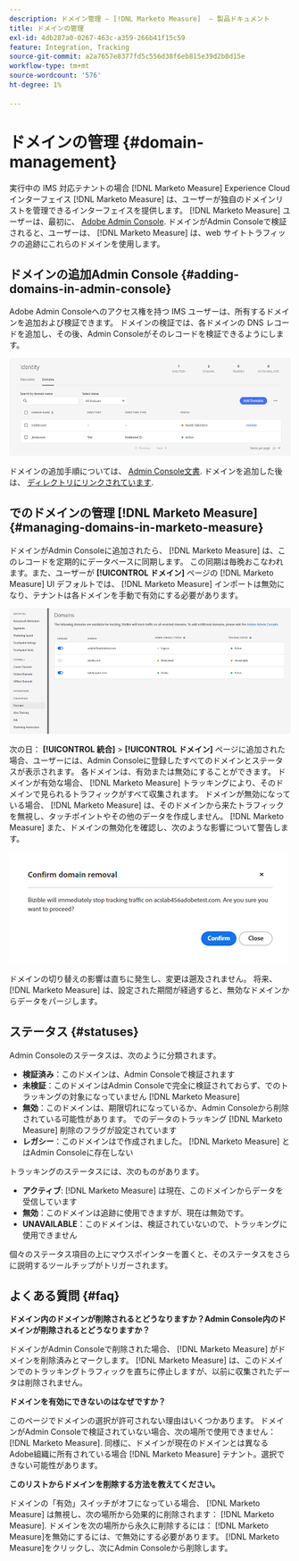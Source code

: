 ```yaml
---
description: ドメイン管理 — [!DNL Marketo Measure]  — 製品ドキュメント
title: ドメインの管理
exl-id: 4db287a0-0267-463c-a359-266b41f15c59
feature: Integration, Tracking
source-git-commit: a2a7657e8377fd5c556d38f6eb815e39d2b8d15e
workflow-type: tm+mt
source-wordcount: '576'
ht-degree: 1%

---
```


# ドメインの管理 {#domain-management}

実行中の IMS 対応テナントの場合 [!DNL Marketo Measure] Experience Cloudインターフェイス [!DNL Marketo Measure] は、ユーザーが独自のドメインリストを管理できるインターフェイスを提供します。 [!DNL Marketo Measure] ユーザーは、最初に、 [Adobe Admin Console](https://adminconsole.adobe.com/). ドメインがAdmin Consoleで検証されると、ユーザーは、 [!DNL Marketo Measure] は、web サイトトラフィックの追跡にこれらのドメインを使用します。

## ドメインの追加Admin Console {#adding-domains-in-admin-console}

Adobe Admin Consoleへのアクセス権を持つ IMS ユーザーは、所有するドメインを追加および検証できます。 ドメインの検証では、各ドメインの DNS レコードを追加し、その後、Admin Consoleがそのレコードを検証できるようにします。

![](assets/domain-management-1.png)

ドメインの追加手順については、 [Admin Console文書](https://helpx.adobe.com/enterprise/using/set-up-identity.html#setup-domains). ドメインを追加した後は、 [ディレクトリにリンクされています](https://helpx.adobe.com/enterprise/using/set-up-identity.html#link-domains-to-directories).

## でのドメインの管理 [!DNL Marketo Measure] {#managing-domains-in-marketo-measure}

ドメインがAdmin Consoleに追加されたら、 [!DNL Marketo Measure] は、このレコードを定期的にデータベースに同期します。 この同期は毎晩おこなわれます。また、ユーザーが **[!UICONTROL ドメイン]** ページの [!DNL Marketo Measure] UI デフォルトでは、 [!DNL Marketo Measure] インポートは無効になり、テナントは各ドメインを手動で有効にする必要があります。

![](assets/domain-management-2.png)

次の日： **[!UICONTROL 統合]** > **[!UICONTROL ドメイン]** ページに追加された場合、ユーザーには、Admin Consoleに登録したすべてのドメインとステータスが表示されます。 各ドメインは、有効または無効にすることができます。 ドメインが有効な場合、 [!DNL Marketo Measure] トラッキングにより、そのドメインで見られるトラフィックがすべて収集されます。 ドメインが無効になっている場合、 [!DNL Marketo Measure] は、そのドメインから来たトラフィックを無視し、タッチポイントやその他のデータを作成しません。 [!DNL Marketo Measure] また、ドメインの無効化を確認し、次のような影響について警告します。

![](assets/domain-management-3.png)

ドメインの切り替えの影響は直ちに発生し、変更は遡及されません。 将来、 [!DNL Marketo Measure] は、設定された期間が経過すると、無効なドメインからデータをパージします。

## ステータス {#statuses}

Admin Consoleのステータスは、次のように分類されます。

* **検証済み**：このドメインは、Admin Consoleで検証されます
* **未検証**：このドメインはAdmin Consoleで完全に検証されておらず、でのトラッキングの対象になっていません [!DNL Marketo Measure]
* **無効**：このドメインは、期限切れになっているか、Admin Consoleから削除されている可能性があります。 でのデータのトラッキング [!DNL Marketo Measure] 削除のフラグが設定されています
* **レガシー**：このドメインはで作成されました。 [!DNL Marketo Measure] とはAdmin Consoleに存在しない

トラッキングのステータスには、次のものがあります。

* **アクティブ**: [!DNL Marketo Measure] は現在、このドメインからデータを受信しています
* **無効**：このドメインは追跡に使用できますが、現在は無効です。
* **UNAVAILABLE**：このドメインは、検証されていないので、トラッキングに使用できません

個々のステータス項目の上にマウスポインターを置くと、そのステータスをさらに説明するツールチップがトリガーされます。

## よくある質問 {#faq}

**ドメイン内のドメインが削除されるとどうなりますか？Admin Console内のドメインが削除されるとどうなりますか？**

ドメインがAdmin Consoleで削除された場合、 [!DNL Marketo Measure] がドメインを削除済みとマークします。 [!DNL Marketo Measure] は、このドメインでのトラッキングトラフィックを直ちに停止しますが、以前に収集されたデータは削除されません。

**ドメインを有効にできないのはなぜですか？**

このページでドメインの選択が許可されない理由はいくつかあります。 ドメインがAdmin Consoleで検証されていない場合、次の場所で使用できません： [!DNL Marketo Measure]. 同様に、ドメインが現在のドメインとは異なるAdobe組織に所有されている場合 [!DNL Marketo Measure] テナント。選択できない可能性があります。

**このリストからドメインを削除する方法を教えてください。**

ドメインの「有効」スイッチがオフになっている場合、 [!DNL Marketo Measure] は無視し、次の場所から効果的に削除されます： [!DNL Marketo Measure]. ドメインを次の場所から永久に削除するには： [!DNL Marketo Measure]を無効にするには、で無効にする必要があります。 [!DNL Marketo Measure]をクリックし、次にAdmin Consoleから削除します。
